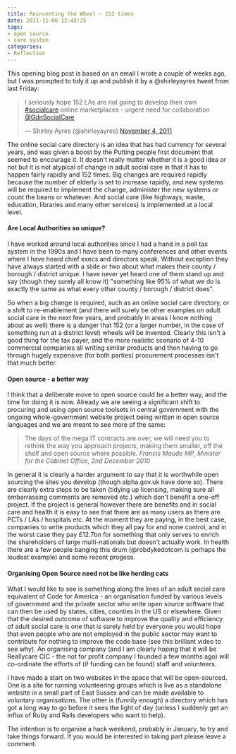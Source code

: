 ```yaml
---
title: Reinventing the Wheel - 152 times
date: 2011-11-06 12:42:25
tags:
- open source
- care system
categories:
- Reflection
---
```

This opening blog post is based on an email I wrote a couple of weeks ago, but I was prompted to tidy it up and publish it by a @shirleyayres tweet from last Friday:
<blockquote class="twitter-tweet" data-lang="en"><p lang="en" dir="ltr">I seriously hope 152 LAs are not going to develop their own <a href="https://twitter.com/hashtag/socialcare?src=hash&amp;ref_src=twsrc%5Etfw">#socialcare</a> online marketplaces - urgent need for collaboration <a href="https://twitter.com/GdnSocialCare?ref_src=twsrc%5Etfw">@GdnSocialCare</a></p>&mdash; Shirley Ayres (@shirleyayres) <a href="https://twitter.com/shirleyayres/status/132431319354454017?ref_src=twsrc%5Etfw">November 4, 2011</a></blockquote><script async src="https://platform.twitter.com/widgets.js" charset="utf-8"></script>


The online social care directory is an idea that has had currency for several years, and was given a boost by the Putting people first document that seemed to encourage it.  It doesn't really matter whether it is a good idea or not but it is not atypical of change in adult social care in that it has to happen fairly rapidly and 152 times.  Big changes are required rapidly because the number of elderly is set to increase rapidly, and new systems will be required to implement the change, administer the new systems or count the beans or whatever.  And social care (like highways, waste, education, libraries and many other services) is implemented at a local level.

#### Are Local Authorities so unique?
I have worked around local authorities since I had a hand in a poll tax system in the 1990s and I have been to many conferences and other events where I have heard chief execs and directors speak.  Without exception they have always started with a slide or two about what makes their county / borough / district unique.  I have never yet heard one of them stand up and say (though they surely all know it) "something like 95% of what we do is exactly the same as what every other county / borough / district does".

So when a big change is required, such as an online social care directory, or a shift to re-enablement (and there will surely be other examples on adult social care in the next few years, and probably in areas I know nothing about as well) there is a danger that 152 (or a larger number, in the case of something run at a district level) wheels will be invented.  Clearly this isn't a good thing for the tax payer, and the more realistic scenario of 4-10 commercial companies all writing similar products and then having to go through hugely expensive (for both parties) procurement processes isn't that much better.

#### Open source - a better way
I think that a deliberate move to open source could be a better way, and the time for doing it is now.  Already we are seeing a significant shift to procuring and using open source toolsets in central government with the ongoing whole-government website project being written in open source languages and we are meant to see more of the same:

> The days of the mega IT contracts are over, we will need you to rethink the way you approach projects, making them smaller, off the shelf and open source where possible.
> *Francis Maude MP, Minister for the Cabinet Office, 2nd December 2010*

In general it is clearly a harder argument to say that it is worthwhile open sourcing the sites you develop (though alpha.gov.uk have done so).  There are clearly extra steps to be taken (tidying up licensing, making sure all embarrassing comments are removed etc.) which don't benefit a one-off project.  If the project is general however there are benefits and in social care and health it is easy to see that there are as many users as there are PCTs / LAs / hospitals etc.  At the moment they are paying, in the best case, companies to write products which they all pay for and none control, and in the worst case they pay £12.7bn for something that only serves to enrich the shareholders of large multi-nationals but doesn't actually work.  In health there are a few people banging this drum (@robdykedotcom is perhaps the loudest example) and some recent progess.  

#### Organising Open Source need not be like herding cats
What I would like to see is something along the lines of an adult social care equivalent of Code for America - an organisation funded by various levels of government and the private sector who write open source software that can then be used by states, cities, counties in the US or elsewhere.  Given that the desired outcome of software to improve the quality and efficiency of adult social care is one that is surely held by everyone you would hope that even people who are not employed in the public sector may want to contribute for nothing to improve the code base (see this brilliant video to see why).  An organising company (and I am clearly hoping that it will be Reallycare CIC - the not for profit company I founded a few months ago) will co-ordinate the efforts of (if funding can be found) staff and volunteers.

I have made a start on two websites in the space that will be open-sourced.  One is a site for running volunteering groups which is live as a standalone website in a small part of East Sussex and can be made available to voluntary organisations. The other is (funnily enough) a directory which has got a long way to go before it sees the light of day (unless I suddenly get an influx of Ruby and Rails developers who want to help).

The intention is to organise a hack weekend, probably in January, to try and take things forward. If you would be interested in taking part please leave a comment.